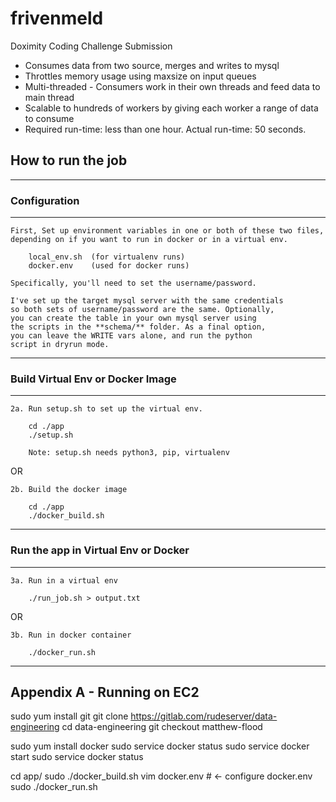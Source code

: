 # frivenmeld

Doximity Coding Challenge Submission

- Consumes data from two source, merges and writes to mysql
- Throttles memory usage using maxsize on input queues
- Multi-threaded - Consumers work in their own threads and feed data to main thread
- Scalable to hundreds of workers by giving each worker a range of data to consume
- Required run-time: less than one hour.  Actual run-time: 50 seconds.

## How to run the job

---
### Configuration
---
    First, Set up environment variables in one or both of these two files,
    depending on if you want to run in docker or in a virtual env.

        local_env.sh  (for virtualenv runs)
        docker.env    (used for docker runs)

    Specifically, you'll need to set the username/password.

    I've set up the target mysql server with the same credentials
    so both sets of username/password are the same. Optionally,
    you can create the table in your own mysql server using
    the scripts in the **schema/** folder. As a final option,
    you can leave the WRITE vars alone, and run the python
    script in dryrun mode.


---
### Build Virtual Env or Docker Image
---

    2a. Run setup.sh to set up the virtual env.

        cd ./app
        ./setup.sh

        Note: setup.sh needs python3, pip, virtualenv

OR

    2b. Build the docker image

        cd ./app
        ./docker_build.sh

---
### Run the app in Virtual Env or Docker
---

    3a. Run in a virtual env

        ./run_job.sh > output.txt

OR

    3b. Run in docker container    

        ./docker_run.sh


---
Appendix A - Running on EC2
---

sudo yum install git
git clone https://gitlab.com/rudeserver/data-engineering
cd data-engineering
git checkout matthew-flood

sudo yum install docker
sudo service docker status
sudo service docker start
sudo service docker status

cd app/
sudo ./docker_build.sh
vim docker.env    # <- configure docker.env
sudo ./docker_run.sh
